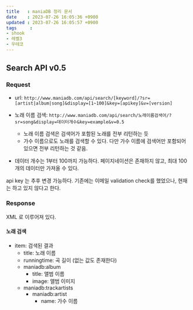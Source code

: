 ```yaml
---
title   : maniaDB 정리 문서
date    : 2023-07-26 16:05:36 +0900
updated : 2023-07-26 16:05:57 +0900
tags     : 
- shook
- 레벨3
- 우테코
---
```


## Search API v0.5

### Request 

- url: `http://www.maniadb.com/api/search/[keyword]/?sr=[artist|album|song]&display=[1~100]&key=[apikey]&v=[version]`

- 노래 이름 검색: `http://www.maniadb.com/api/search/노래이름검색어/?sr=song&display=데이터개수&key=example&v=0.5`
	- 노래 이름 검색은 검색어가 포함된 노래를 전부 리턴하는 듯
	- 가수 이름으로도 노래를 검색할 수 있다. 다만 가수 이름에 검색어만 포함되어 있으면 전부 리턴하는 것 같음.

- 데이터 개수는 1부터 100까지 가능하다. 페이지네이션은 존재하지 않고, 최대 100개의 데이터만 가져올 수 있다.

api key 는 추후 변경 가능하다. 기존에는 이메일 validation check를 했었으나, 현재는 하고 있지 않다고 한다.

### Response

XML 로 이루어져 있다.

#### 노래 검색
- item: 검색된 결과 
	- title: 노래 이름
	- runningtime: 곡 길이 (없는 값도 존재한다)
	- maniadb:album
		- title: 앨범 이름
		- image: 앨범 이미지
	- maniadb:trackartists
		- maniadb:artist
			- name: 가수 이름